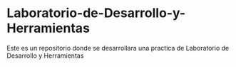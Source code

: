 # Laboratorio-de-Desarrollo-y-Herramientas
Este es un repositorio donde se desarrollara una practica de Laboratorio de Desarrollo y Herramientas
